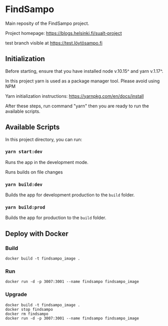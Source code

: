 # FindSampo

Main reposity of the FindSampo project.

Project homepage: https://blogs.helsinki.fi/sualt-project

test branch visible at https://test.löytösampo.fi

## Initialization

Before starting, ensure that you have installed node v.10.15^ and yarn v.1.17^.<br>

In this project yarn is used as a package manager tool. Please avoid using NPM<br>

Yarn initialization instructions: https://yarnpkg.com/en/docs/install<br>

After these steps, run command "yarn" then you are ready to run the available scripts.

## Available Scripts

In this project directory, you can run:

### `yarn start:dev`

Runs the app in the development mode.<br>

Runs builds on file changes<br>

### `yarn build:dev`

Builds the app for development production to the `build` folder.<br>

### `yarn build:prod`

Builds the app for production to the `build` folder.<br>

## Deploy with Docker

### Build
 `docker build -t findsampo_image .`

### Run
 `docker run -d -p 3007:3001 --name findsampo findsampo_image`

### Upgrade
```
docker build -t findsampo_image .
docker stop findsampo
docker rm findsampo
docker run -d -p 3007:3001 --name findsampo findsampo_image
